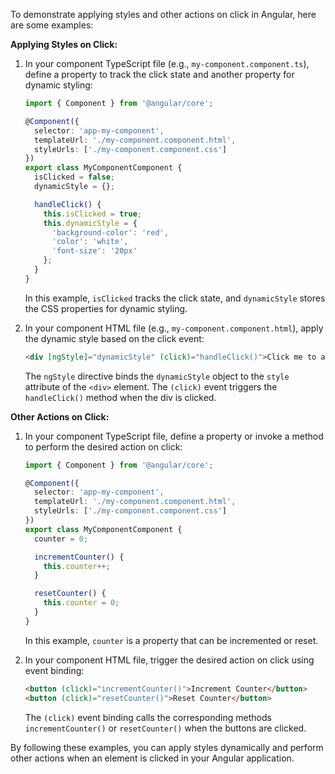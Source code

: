 To demonstrate applying styles and other actions on click in Angular, here are some examples:

**Applying Styles on Click:**

1. In your component TypeScript file (e.g., `my-component.component.ts`), define a property to track the click state and another property for dynamic styling:
   ```typescript
   import { Component } from '@angular/core';

   @Component({
     selector: 'app-my-component',
     templateUrl: './my-component.component.html',
     styleUrls: ['./my-component.component.css']
   })
   export class MyComponentComponent {
     isClicked = false;
     dynamicStyle = {};

     handleClick() {
       this.isClicked = true;
       this.dynamicStyle = {
         'background-color': 'red',
         'color': 'white',
         'font-size': '20px'
       };
     }
   }
   ```
   In this example, `isClicked` tracks the click state, and `dynamicStyle` stores the CSS properties for dynamic styling.

2. In your component HTML file (e.g., `my-component.component.html`), apply the dynamic style based on the click event:
   ```html
   <div [ngStyle]="dynamicStyle" (click)="handleClick()">Click me to apply style</div>
   ```
   The `ngStyle` directive binds the `dynamicStyle` object to the `style` attribute of the `<div>` element. The `(click)` event triggers the `handleClick()` method when the div is clicked.

**Other Actions on Click:**

1. In your component TypeScript file, define a property or invoke a method to perform the desired action on click:
   ```typescript
   import { Component } from '@angular/core';

   @Component({
     selector: 'app-my-component',
     templateUrl: './my-component.component.html',
     styleUrls: ['./my-component.component.css']
   })
   export class MyComponentComponent {
     counter = 0;

     incrementCounter() {
       this.counter++;
     }

     resetCounter() {
       this.counter = 0;
     }
   }
   ```
   In this example, `counter` is a property that can be incremented or reset.

2. In your component HTML file, trigger the desired action on click using event binding:
   ```html
   <button (click)="incrementCounter()">Increment Counter</button>
   <button (click)="resetCounter()">Reset Counter</button>
   ```
   The `(click)` event binding calls the corresponding methods `incrementCounter()` or `resetCounter()` when the buttons are clicked.

By following these examples, you can apply styles dynamically and perform other actions when an element is clicked in your Angular application.
